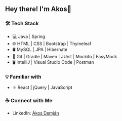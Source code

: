 ## Hey there! I'm Akos🌵
### 🛠 Tech Stack
- 💻 Java | Spring
- 🌐 HTML | CSS | Bootstrap | Thymeleaf
- 🛢 MySQL | JPA | Hibernate
- 🔧 Git | Gradle | Maven | JUnit | Mockito | EasyMock
- 🖥 IntelliJ | Visual Studio Code | Postman
### 💡 Familiar with
- ⚛️ React | jQuery | JavaScript
### ☕ Connect with Me
- LinkedIn: [Ákos Demján](www.linkedin.com/in/akos-demjan)
